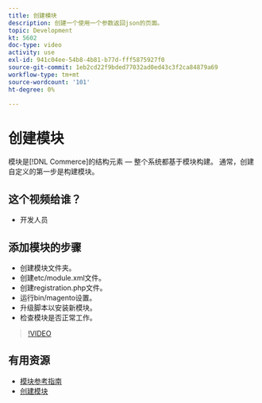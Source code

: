 ```yaml
---
title: 创建模块
description: 创建一个使用一个参数返回json的页面。
topic: Development
kt: 5602
doc-type: video
activity: use
exl-id: 941c04ee-54b8-4b81-b77d-fff5875927f0
source-git-commit: 1eb2cd22f9bded77032ad0ed43c3f2ca84879a69
workflow-type: tm+mt
source-wordcount: '101'
ht-degree: 0%

---
```


# 创建模块

模块是[!DNL Commerce]的结构元素 — 整个系统都基于模块构建。 通常，创建自定义的第一步是构建模块。

## 这个视频给谁？

- 开发人员

## 添加模块的步骤

- 创建模块文件夹。
- 创建etc/module.xml文件。
- 创建registration.php文件。
- 运行bin/magento设置。
- 升级脚本以安装新模块。
- 检查模块是否正常工作。

>[!VIDEO](https://video.tv.adobe.com/v/35792?quality=12&learn=on)

## 有用资源

- [模块参考指南](https://devdocs.magento.com/guides/v2.4/mrg/intro.html)
- [创建模块](https://devdocs.magento.com/videos/fundamentals/create-a-new-module/)
